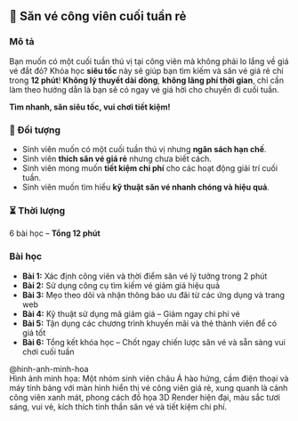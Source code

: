 ## 📌 Săn vé công viên cuối tuần rẻ

### Mô tả  
Bạn muốn có một cuối tuần thú vị tại công viên mà không phải lo lắng về giá vé đắt đỏ? Khóa học **siêu tốc** này sẽ giúp bạn tìm kiếm và săn vé giá rẻ chỉ trong **12 phút**! **Không lý thuyết dài dòng**, **không lãng phí thời gian**, chỉ cần làm theo hướng dẫn là bạn sẽ có ngay vé giá hời cho chuyến đi cuối tuần.

**Tìm nhanh, săn siêu tốc, vui chơi tiết kiệm!**

### 🎯 Đối tượng  
- Sinh viên muốn có một cuối tuần thú vị nhưng **ngân sách hạn chế**.
- Sinh viên **thích săn vé giá rẻ** nhưng chưa biết cách.
- Sinh viên mong muốn **tiết kiệm chi phí** cho các hoạt động giải trí cuối tuần.
- Sinh viên muốn tìm hiểu **kỹ thuật săn vé nhanh chóng và hiệu quả**.

### ⏳ Thời lượng  
6 bài học – **Tổng 12 phút**

### Bài học  
- **Bài 1:** Xác định công viên và thời điểm săn vé lý tưởng trong 2 phút
- **Bài 2:** Sử dụng công cụ tìm kiếm vé giảm giá hiệu quả
- **Bài 3:** Mẹo theo dõi và nhận thông báo ưu đãi từ các ứng dụng và trang web
- **Bài 4:** Kỹ thuật sử dụng mã giảm giá – Giảm ngay chi phí vé
- **Bài 5:** Tận dụng các chương trình khuyến mãi và thẻ thành viên để có giá tốt
- **Bài 6:** Tổng kết khóa học – Chốt ngay chiến lược săn vé và sẵn sàng vui chơi cuối tuần

@hinh-anh-minh-hoa  
Hình ảnh minh họa: Một nhóm sinh viên châu Á hào hứng, cầm điện thoại và máy tính bảng với màn hình hiển thị vé công viên giá rẻ, xung quanh là cảnh công viên xanh mát, phong cách đồ họa 3D Render hiện đại, màu sắc tươi sáng, vui vẻ, kích thích tinh thần săn vé và tiết kiệm chi phí.